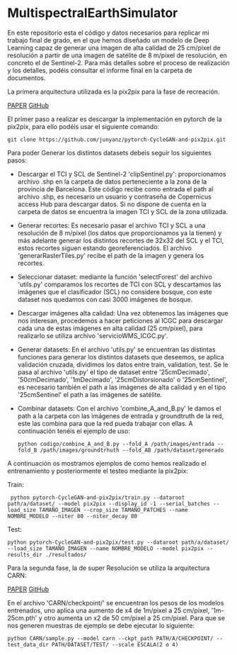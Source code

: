 # MultispectralEarthSimulator

En este repositorio esta el código y datos necesarios para replicar mi trabajo final de grado, en el que
hemos diseñado un modelo de Deep Learning capaz de generar una imagen de alta calidad de 25 cm/píxel de resolución a partir de una imagen de satélite de 8 m/píxel de resolución, en concreto el
de Sentinel-2. Para más detalles sobre el proceso de realización y los detalles, podéis consultar el informe final en la carpeta de documentos.

La primera arquitectura utilizada es la pix2pix para la fase de recreación.

[PAPER](https://arxiv.org/pdf/1611.07004v3.pdf) [GitHub](https://github.com/junyanz/pytorch-CycleGAN-and-pix2pix)

El primer paso a realizar es descargar la implementación en pytorch de la pix2pix, para ello podéis usar el siguiente comando:

    git clone https://github.com/junyanz/pytorch-CycleGAN-and-pix2pix.git

Para poder Generar los distintos datasets debeis seguir los siguientes pasos:

* Descargar el TCI y SCL de Sentinel-2 'clipSentinel.py': proporcionamos archivo .shp en la carpeta de datos perteneciente a la zona de la provincia de Barcelona. Este código recibe como entrada el path al archivo .shp, es necesario un usuario y contraseña de Copernicus access Hub para descargar datos. Si no dispone de cuenta en la carpeta de datos se encuentra la imagen TCI y SCL de la zona utilizada.
* Generar recortes: Es necesario pasar el archivo TCI y SCL a una resolución de 8 m/píxel (los datos que proporcionamos ya la tienen) y más adelante generar los distintos recortes de 32x32 del SCL y el TCI, estos recortes siguen estando georeferenciados. El archivo 'generarRasterTiles.py' recibe el path de la imagen y genera los recortes.
* Seleccionar dataset: mediante la función 'selectForest' del archivo 'utils.py' comparamos los recortes de TCI con SCL y descartamos las imágenes que el clasificador (SCL) no considere bosque, con este dataset nos quedamos con casi 3000 imágenes de bosque.
* Descargar imágenes alta calidad: Una vez obtenemos las imágenes que nos interesan, procedemos a hacer peticiones al ICGC para descargar cada una de estas imágenes en alta calidad (25 cm/píxel), para realizarlo se utiliza archivo 'servicioWMS_ICGC.py'.
* Generar datasets: En el archivo 'utils.py' se encuentran las distintas funciones para generar los distintos datasets que deseemos, se aplica validación cruzada, dividimos los datos entre train, validation, test. Se le pasa al archivo 'utils.py' el tipo de dataset entre '25cmDecimado', '50cmDecimado', '1mDecimado', '25cmDistorsionado' o '25cmSentinel', es necesario también el path a las imágenes de alta calidad y en el tipo '25cmSentinel' el path a las imágenes de satélite.
* Combinar datasets: Con el archivo 'combine_A_and_B.py' le damos el path a la carpeta con las imágenes de entrada y groundtruth de la red, este las combina para que la red pueda trabajar con ellas. A continuación tenéis el ejemplo de uso:

      python codigo/combine_A_and_B.py --fold_A /path/images/entrada --fold_B /path/images/groundtrhuth --fold_AB /path/dataset/generado

A continuación os mostramos ejemplos de como hemos realizado el entrenamiento y posteriormente el testeo mediante la pix2pix:

Train:

     python pytorch-CycleGAN-and-pix2pix/train.py --dataroot path/a/dataset/ --model pix2pix --display_id -1 --serial_batches --load_size TAMAÑO_IMAGEN --crop_size TAMAÑO_PATCHES --name NOMBRE_MODELO --niter 80 --niter_decay 80

Test:

    python pytorch-CycleGAN-and-pix2pix/test.py --dataroot path/a/dataset/ --load_size TAMAÑO_IMAGEN --name NOMBRE_MODELO --model pix2pix --results_dir ./resultados/

Para la segunda fase, la de super Resolución se utiliza la arquitectura CARN:

[PAPER](https://arxiv.org/pdf/1803.08664v5.pdf) [GitHub](https://github.com/nmhkahn/CARN-pytorch)

En el archivo 'CARN/checkpoint/' se encuentran los pesos de los modelos entrenados, uno aplica una aumento de x4 de 1m/pixel a 25 cm/pixel, '1m-25cm.pth' y otro aumenta un x2 de 50 cm/pixel a 25 cm/pixel. Para que se nos generen muestras de ejemplo se debe ejecutar lo siguiente:

    python CARN/sample.py --model carn --ckpt_path PATH/A/CHECKPOINT/ --test_data_dir PATH/DATASET/TEST/ --scale ESCALA(2 o 4)
